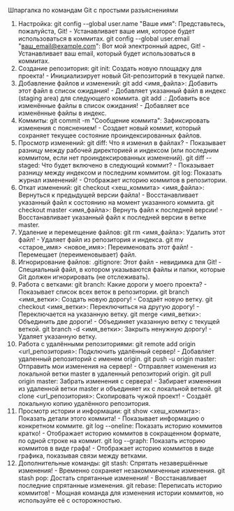 Шпаргалка по командам Git с простыми разъяснениями
1. Настройка:
git config --global user.name "Ваше имя": Представьтесь, пожалуйста, Git! - Устанавливает ваше имя, которое будет использоваться в коммитах.
git config --global user.email "ваш_email@example.com": Вот мой электронный адрес, Git! - Устанавливает ваш email, который будет использоваться в коммитах.
2. Создание репозитория:
git init: Создать новую площадку для проекта! - Инициализирует новый Git-репозиторий в текущей папке.
3. Добавление файлов и изменений:
git add <имя_файла>: Добавить этот файл в список ожидания! - Добавляет указанный файл в индекс (staging area) для следующего коммита.
git add .: Добавить все изменённые файлы в список ожидания! - Добавляет все изменённые файлы в индекс.
4. Коммиты:
git commit -m "Сообщение коммита": Зафиксировать изменения с пояснением! - Создает новый коммит, который сохраняет текущее состояние проиндексированных файлов.
5. Просмотр изменений:
git diff: Что я изменил в файлах? - Показывает разницу между рабочей директорией и индексом (или последним коммитом, если нет проиндексированных изменений).
git diff --staged: Что будет включено в следующий коммит? - Показывает разницу между индексом и последним коммитом.
git log: Показать журнал изменений! - Отображает историю коммитов в репозитории.
6. Откат изменений:
git checkout <хеш_коммита> <имя_файла>: Вернуться к предыдущей версии файла! - Восстанавливает указанный файл к состоянию на момент указанного коммита.
git checkout master <имя_файла>: Вернуть файл к последней версии! - Восстанавливает указанный файл к последней версии в ветке master.
7. Удаление и перемещение файлов:
git rm <имя_файла>: Удалить этот файл! - Удаляет файл из репозитория и индекса.
git mv <старое_имя> <новое_имя>: Переименовать этот файл! - Перемещает (переименовывает) файл.
8. Игнорирование файлов:
.gitignore: Этот файл - невидимка для Git! - Специальный файл, в котором указываются файлы и папки, которые Git должен игнорировать (не отслеживать).
9. Работа с ветками:
git branch: Какие дороги у моего проекта? - Показывает список всех веток в репозитории.
git branch <имя_ветки>: Создать новую дорогу! - Создаёт новую ветку.
git checkout <имя_ветки>: Переключиться на другую дорогу! - Переключается на указанную ветку.
git merge <имя_ветки>: Объединить две дороги! - Объединяет указанную ветку с текущей веткой.
git branch -d <имя_ветки>: Закрыть ненужную дорогу! - Удаляет указанную ветку.
10. Работа с удалёнными репозиториями:
git remote add origin <url_репозитория>: Подключить удалённый сервер! - Добавляет удаленный репозиторий с именем origin.
git push -u origin master: Отправить мои изменения на сервер! - Отправляет изменения из локальной ветки master в удаленный репозиторий origin.
git pull origin master: Забрать изменения с сервера! - Забирает изменения из удаленной ветки master и объединяет их с локальной веткой.
git clone <url_репозитория>: Скопировать чужой проект! - Создаёт локальную копию удалённого репозитория.
11. Просмотр истории и информации:
git show <хеш_коммита>: Показать детали этого коммита! - Показывает информацию о конкретном коммите.
git log --oneline: Показать историю коммитов кратко! - Отображает историю коммитов в сокращенном формате, по одной строке на коммит.
git log --graph: Показать историю коммитов в виде графа! - Отображает историю коммитов в виде графика, показывая связи между ветками.
12. Дополнительные команды:
git stash: Спрятать незавершённые изменения! - Временно сохраняет незакоммиченные изменения.
git stash pop: Достать спрятанные изменения! - Восстанавливает последние спрятанные изменения.
git rebase: Переписать историю коммитов! - Мощная команда для изменения истории коммитов, но используйте её с осторожностью.